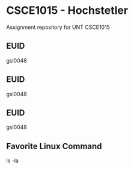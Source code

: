 # CSCE1015 - Hochstetler
Assignment repository for UNT CSCE1015
## EUID
gsl0048
## EUID
gsl0048
## EUID
gsl0048
## Favorite Linux Command
ls -la

